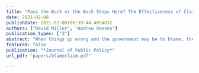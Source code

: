 ```yaml
---
title: "Pass the Buck or the Buck Stops Here? The Effectiveness of Claiming and Deflecting Blame by Elected Executives"
date: 2021-02-08
publishDate: 2021-02-08T00:39:44.405403Z
authors: ["David Miller", "Andrew Reeves"]
publication_types: ["2"]
abstract: "When things go wrong and the government may be to blame, the public reputations of elected executives are vulnerable. Because attribution of responsibility is often not straightforward, elected executives can influence citizens’ evaluations of their performance by means of presentational strategies, or explanatory frames which describe their own roles in the management of the crisis. We examine the effectiveness of two ubiquitous presentational strategies: blame claiming, where the executive accepts responsibility, and blame deflecting, where the executive shifts blame to others (especially bureaucrats). Using survey experiments incorporating stylized and real-world stimuli, we find that blame claiming is more effective than blame deflecting at managing public support in the aftermath of a crisis. In investigating the underlying mechanism, we find that blame claiming creates more favorable views of an executive’s character valence. While elected executives are better off avoiding crises, we find that when they occur, “stopping the buck” is a superior strategy to deflecting blame."
featured: false
publication: "*Journal of Public Policy*"
url_pdf: "papers/blameclaim.pdf"

---
```


